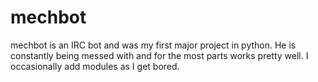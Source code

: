 # mechbot
mechbot is an IRC bot and was my first major project in python. He is constantly being messed with and for the most parts works pretty well. I occasionally add modules as I get bored.
